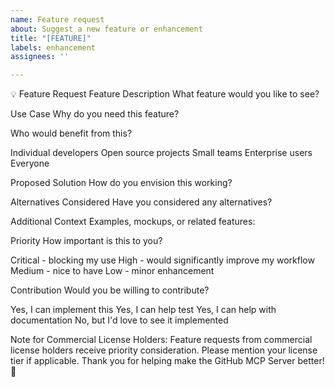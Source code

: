 ```yaml
---
name: Feature request
about: Suggest a new feature or enhancement
title: "[FEATURE]"
labels: enhancement
assignees: ''

---
```


💡 Feature Request
Feature Description
What feature would you like to see?
<!-- A clear and concise description of the feature -->
Use Case
Why do you need this feature?
<!-- Describe the problem this feature would solve -->
Who would benefit from this?

 Individual developers
 Open source projects
 Small teams
 Enterprise users
 Everyone

Proposed Solution
How do you envision this working?
<!-- Describe your proposed solution -->
Alternatives Considered
Have you considered any alternatives?
<!-- What other solutions have you thought about? -->
Additional Context
Examples, mockups, or related features:
<!-- Add any other context, screenshots, or examples -->
Priority
How important is this to you?

 Critical - blocking my use
 High - would significantly improve my workflow
 Medium - nice to have
 Low - minor enhancement

Contribution
Would you be willing to contribute?

 Yes, I can implement this
 Yes, I can help test
 Yes, I can help with documentation
 No, but I'd love to see it implemented


Note for Commercial License Holders:
Feature requests from commercial license holders receive priority consideration. Please mention your license tier if applicable.
Thank you for helping make the GitHub MCP Server better! 🚀
